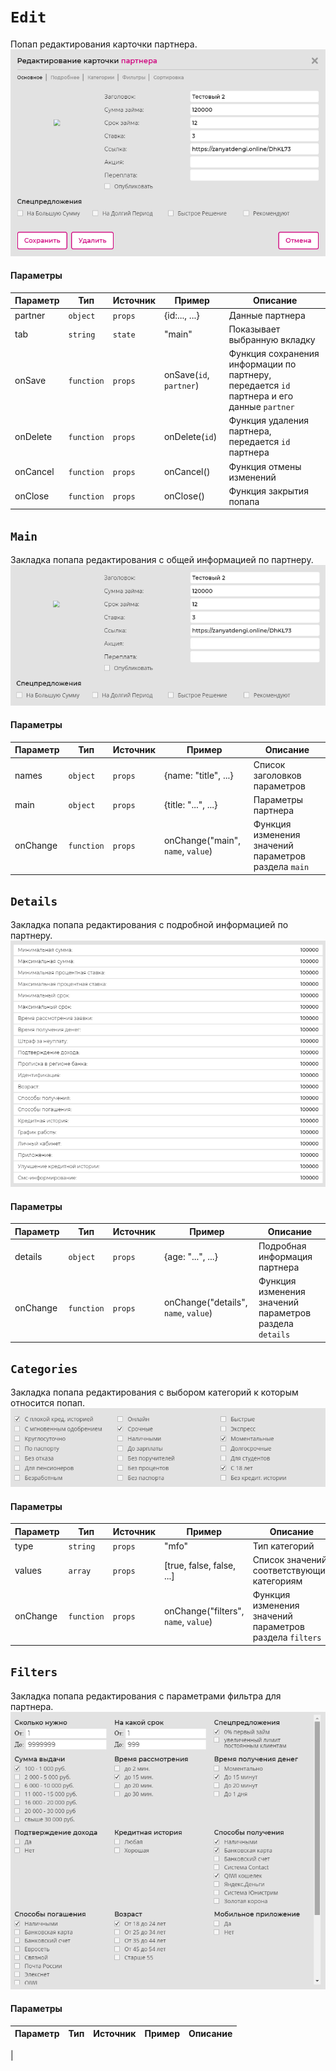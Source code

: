 # `Edit`
Попап редактирования карточки партнера.<br/>
![Edit](images/1.png)

#### Параметры
|Параметр|Тип|Источник|Пример|Описание|
|---|---|---|---|---|
|partner|`object`|`props`|{id:..., ...}|Данные партнера|
|tab|`string`|`state`|"main"|Показывает выбранную вкладку|
|onSave|`function`|`props`|onSave(`id`, `partner`)|Функция сохранения информации по партнеру, передается `id` партнера и его данные `partner`|
|onDelete|`function`|`props`|onDelete(`id`)|Функция удаления партнера, передается `id` партнера|
|onCancel|`function`|`props`|onCancel()|Функция отмены изменений|
|onClose|`function`|`props`|onClose()|Функция закрытия попапа|

## `Main`
Закладка попапа редактирования с общей информацией по партнеру.<br/>
![Main](images/2.png)

#### Параметры
|Параметр|Тип|Источник|Пример|Описание|
|---|---|---|---|---|
|names|`object`|`props`|{name: "title", ...}|Список заголовков параметров|
|main|`object`|`props`|{title: "...", ...}|Параметры партнера|
|onChange|`function`|`props`|onChange("main", `name`, `value`)|Функция изменения значений параметров раздела `main`|

## `Details`
Закладка попапа редактирования с подробной информацией по партнеру.<br/>
![Details](images/3.png)

#### Параметры
|Параметр|Тип|Источник|Пример|Описание|
|---|---|---|---|---|
|details|`object`|`props`|{age: "...", ...}|Подробная информация партнера|
|onChange|`function`|`props`|onChange("details", `name`, `value`)|Функция изменения значений параметров раздела `details`|

## `Categories`
Закладка попапа редактирования с выбором категорий к которым относится попап.<br/>
![Categories](images/4.png)

#### Параметры
|Параметр|Тип|Источник|Пример|Описание|
|---|---|---|---|---|
|type|`string`|`props`|"mfo"|Тип категорий|
|values|`array`|`props`|[true, false, false, ...]|Список значений, соответствующие категориям|
|onChange|`function`|`props`|onChange("filters", `name`, `value`)|Функция изменения значений параметров раздела `filters`|

## `Filters`
Закладка попапа редактирования с параметрами фильтра для партнера.<br/>
![Filters](images/5.png)

#### Параметры
|Параметр|Тип|Источник|Пример|Описание|
|---|---|---|---|---|
|
